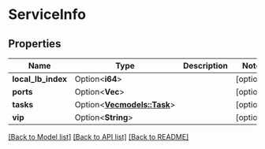 # ServiceInfo

## Properties

Name | Type | Description | Notes
------------ | ------------- | ------------- | -------------
**local_lb_index** | Option<**i64**> |  | [optional]
**ports** | Option<**Vec<String>**> |  | [optional]
**tasks** | Option<[**Vec<models::Task>**](Task.md)> |  | [optional]
**vip** | Option<**String**> |  | [optional]

[[Back to Model list]](../README.md#documentation-for-models) [[Back to API list]](../README.md#documentation-for-api-endpoints) [[Back to README]](../README.md)


